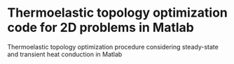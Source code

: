 # Thermoelastic topology optimization code for 2D problems in Matlab
Thermoelastic topology optimization procedure considering steady-state and transient heat conduction in Matlab
